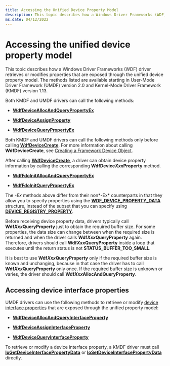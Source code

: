 ```yaml
---
title: Accessing the Unified Device Property Model
description: This topic describes how a Windows Driver Frameworks (WDF) driver retrieves or modifies properties that are exposed through the unified device property model.
ms.date: 04/12/2022
---
```


# Accessing the unified device property model

This topic describes how a Windows Driver Frameworks (WDF) driver retrieves or modifies properties that are exposed through the unified device property model. The methods listed are available starting in User-Mode Driver Framework (UMDF) version 2.0 and Kernel-Mode Driver Framework (KMDF) version 1.13.

Both KMDF and UMDF drivers can call the following methods:

- [**WdfDeviceAllocAndQueryPropertyEx**](/windows-hardware/drivers/ddi/wdfdevice/nf-wdfdevice-wdfdeviceallocandquerypropertyex)

- [**WdfDeviceAssignProperty**](/windows-hardware/drivers/ddi/wdfdevice/nf-wdfdevice-wdfdeviceassignproperty)

- [**WdfDeviceQueryPropertyEx**](/windows-hardware/drivers/ddi/wdfdevice/nf-wdfdevice-wdfdevicequerypropertyex)

Both KMDF and UMDF drivers can call the following methods only before calling [**WdfDeviceCreate**](/windows-hardware/drivers/ddi/wdfdevice/nf-wdfdevice-wdfdevicecreate). For more information about calling **WdfDeviceCreate**, see [Creating a Framework Device Object](creating-a-framework-device-object.md).

After calling [**WdfDeviceCreate**](/windows-hardware/drivers/ddi/wdfdevice/nf-wdfdevice-wdfdevicecreate), a driver can obtain device property information by calling the corresponding **WdfDevice*Xxx*Property** method.

- [**WdfFdoInitAllocAndQueryPropertyEx**](/windows-hardware/drivers/ddi/wdffdo/nf-wdffdo-wdffdoinitallocandquerypropertyex)

- [**WdfFdoInitQueryPropertyEx**](/windows-hardware/drivers/ddi/wdffdo/nf-wdffdo-wdffdoinitquerypropertyex)

The *-Ex* methods above differ from their non*-Ex* counterparts in that they allow you to specify properties using the [**WDF\_DEVICE\_PROPERTY\_DATA**](/windows-hardware/drivers/ddi/wdfdevice/ns-wdfdevice-_wdf_device_property_data) structure, instead of the subset that you can specify using [**DEVICE\_REGISTRY\_PROPERTY**](/windows-hardware/drivers/ddi/wudfwdm/ne-wudfwdm-device_registry_property).

Before receiving device property data, drivers typically call **Wdf*Xxx*QueryProperty** just to obtain the required buffer size. For some properties, the data size can change between when the required size is returned and when the driver calls **Wdf*Xxx*QueryProperty** again. Therefore, drivers should call **Wdf*Xxx*QueryProperty** inside a loop that executes until the return status is not **STATUS_BUFFER_TOO_SMALL**.

It is best to use **Wdf*Xxx*QueryProperty** only if the required buffer size is known and unchanging, because in that case the driver has to call **Wdf*Xxx*QueryProperty** only once. If the required buffer size is unknown or varies, the driver should call **Wdf*Xxx*AllocAndQueryProperty**.

## Accessing device interface properties

UMDF drivers can use the following methods to retrieve or modify [device interface properties](../install/accessing-device-interface-properties.md) that are exposed through the unified property model:

- [**WdfDeviceAllocAndQueryInterfaceProperty**](/windows-hardware/drivers/ddi/wdfdevice/nf-wdfdevice-wdfdeviceallocandqueryinterfaceproperty)

- [**WdfDeviceAssignInterfaceProperty**](/windows-hardware/drivers/ddi/wdfdevice/nf-wdfdevice-wdfdeviceassigninterfaceproperty)

- [**WdfDeviceQueryInterfaceProperty**](/windows-hardware/drivers/ddi/wdfdevice/nf-wdfdevice-wdfdevicequeryinterfaceproperty)

To retrieve or modify a device interface property, a KMDF driver must call [**IoGetDeviceInterfacePropertyData**](/windows-hardware/drivers/ddi/wdm/nf-wdm-iogetdeviceinterfacepropertydata) or [**IoSetDeviceInterfacePropertyData**](/windows-hardware/drivers/ddi/wdm/nf-wdm-iosetdeviceinterfacepropertydata) directly.
